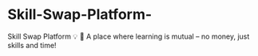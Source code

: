 # Skill-Swap-Platform-
Skill Swap Platform 💡 🔁 A place where learning is mutual – no money, just skills and time!

